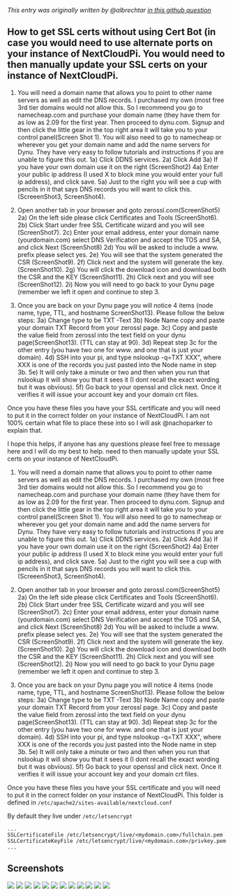 _This entry was originally written by @albrechtar [in this github question](https://github.com/nextcloud/nextcloudpi/issues/186#issuecomment-328333387)_

## How to get SSL certs without using Cert Bot (in case you would need to use alternate ports on your instance of NextCloudPi. You would need to then manually update your SSL certs on your instance of NextCloudPi.

1.  You will need a domain name that allows you to point to other name servers as well as edit the DNS records.  I purchased my own (most free 3rd tier domains would not allow this.  So I recommend you go to namecheap.com and purchase your domain name (they have them for as low as 2.09 for the first year. Then proceed to dynu.com.  Signup and then click the little gear in the top right area it will take you to your control panel(Screen Shot 1).  You will also need to go to namecheap or wherever you get your domain name and add the name servers for Dynu.  They have very easy to follow tutorials and instructions if you are unable to figure this out.
     1a)  Click DDNS services.
     2a)  Click Add
     3a) If you have your own domain use it on the right (ScreenShot2)
     4a)  Enter your public ip address (I used X to block mine you would enter your full ip address), and click save.
     5a)  Just to the right you will see a cup with pencils in it that says DNS records you will want to click this. (ScreeenShot3, ScreenShot4).

2.  Open another tab in your browser and goto zerossl.com(ScreenShot5)
     2a)  On the left side please click Certificates and Tools (ScreenShot6).
     2b)  Click Start under free SSL Certificate wizard and you will see (ScreenShot7).
     2c)  Enter your email address, enter your domain name (yourdomain.com) select DNS Verification and accept the TOS and SA, and click Next (ScreenShot8)
     2d)  You will be asked to include a www. prefix please select yes.
     2e)  You will see that the system generated the CSR (ScreenShot9).
     2f)  Click next and the system will generate the key.(ScreenShot10).
     2g)  You will click the download icon and download both the CSR and the KEY (ScreenShot11).
     2h)  Click next and you will see (ScreenShot12).
     2i)  Now you will need to go back to your Dynu page (remember we left it open and continue to step 3.

3.  Once you are back on your Dynu page you will notice 4 items (node name, type, TTL, and hostname ScreenShot13).  Please follow the below steps:
     3a)  Change type to be TXT -Text
     3b)  Node Name copy and paste your domain TXT Record from your zerossl page.
     3c) Copy and paste the value field from zerossl into the text field on your dynu page(ScreenShot13). (TTL can stay at 90).
     3d)  Repeat step 3c for the other entry (you have two one for www. and one that is just your domain).
    4d) SSH into your pi, and type nslookup -q=TXT XXX", where XXX is one of the records you just pasted into the Node name in step 3b.
     5e) It will only take a minute or two and then when you run that nslookup it will show you that it sees it (I dont recall the exact wording but it was obvious).
     5f) Go back to your openssl and click next. Once it verifies it will issue your account key and your domain crt files.

Once you have these files you have your SSL certificate and you will need to put it in the correct folder on your instance of NextCloudPi.  I am not 100% certain what file to place these into so I will ask @nachoparker to explain that.

I hope this helps, if anyone has any questions please feel free to message here and I will do my best to help. need to then manually update your SSL certs on your instance of NextCloudPi.

1.  You will need a domain name that allows you to point to other name servers as well as edit the DNS records.  I purchased my own (most free 3rd tier domains would not allow this.  So I recommend you go to namecheap.com and purchase your domain name (they have them for as low as 2.09 for the first year. Then proceed to dynu.com.  Signup and then click the little gear in the top right area it will take you to your control panel(Screen Shot 1).  You will also need to go to namecheap or wherever you get your domain name and add the name servers for Dynu.  They have very easy to follow tutorials and instructions if you are unable to figure this out.
     1a)  Click DDNS services.
     2a)  Click Add
     3a) If you have your own domain use it on the right (ScreenShot2)
     4a)  Enter your public ip address (I used X to block mine you would enter your full ip address), and click save.
     5a)  Just to the right you will see a cup with pencils in it that says DNS records you will want to click this. (ScreeenShot3, ScreenShot4).

2.  Open another tab in your browser and goto zerossl.com(ScreenShot5)
     2a)  On the left side please click Certificates and Tools (ScreenShot6).
     2b)  Click Start under free SSL Certificate wizard and you will see (ScreenShot7).
     2c)  Enter your email address, enter your domain name (yourdomain.com) select DNS Verification and accept the TOS and SA, and click Next (ScreenShot8)
     2d)  You will be asked to include a www. prefix please select yes.
     2e)  You will see that the system generated the CSR (ScreenShot9).
     2f)  Click next and the system will generate the key.(ScreenShot10).
     2g)  You will click the download icon and download both the CSR and the KEY (ScreenShot11).
     2h)  Click next and you will see (ScreenShot12).
     2i)  Now you will need to go back to your Dynu page (remember we left it open and continue to step 3.

3.  Once you are back on your Dynu page you will notice 4 items (node name, type, TTL, and hostname ScreenShot13).  Please follow the below steps:
     3a)  Change type to be TXT -Text
     3b)  Node Name copy and paste your domain TXT Record from your zerossl page.
     3c) Copy and paste the value field from zerossl into the text field on your dynu page(ScreenShot13). (TTL can stay at 90).
     3d)  Repeat step 3c for the other entry (you have two one for www. and one that is just your domain).
    4d) SSH into your pi, and type nslookup -q=TXT XXX", where XXX is one of the records you just pasted into the Node name in step 3b.
     5e) It will only take a minute or two and then when you run that nslookup it will show you that it sees it (I dont recall the exact wording but it was obvious).
     5f) Go back to your openssl and click next. Once it verifies it will issue your account key and your domain crt files.

Once you have these files you have your SSL certificate and you will need to put it in the correct folder on your instance of NextCloudPi. This folder is defined in `/etc/apache2/sites-available/nextcloud.conf`

By default they live under `/etc/letsencrypt`

```
...
SSLCertificateFile /etc/letsencrypt/live/<mydomain.com>/fullchain.pem                                         
SSLCertificateKeyFile /etc/letsencrypt/live/<mydomain.com>/privkey.pem
...
```

## Screenshots
![](https://user-images.githubusercontent.com/19283265/30248880-0bae800a-965a-11e7-8843-fec87e1401a8.png)
![](https://user-images.githubusercontent.com/19283265/30248881-0f6e18ae-965a-11e7-8eda-dcc740c99af3.png)
![](https://user-images.githubusercontent.com/19283265/30248882-0fab0124-965a-11e7-9113-884532167867.png)
![](https://user-images.githubusercontent.com/19283265/30248883-0fb3716a-965a-11e7-858f-4a6c53c261f4.png)
![](https://user-images.githubusercontent.com/19283265/30248885-0fb899a6-965a-11e7-927f-1a52b0930bbd.png)
![](https://user-images.githubusercontent.com/19283265/30248884-0fb8388a-965a-11e7-9764-c7c19ed00d68.png)
![](https://user-images.githubusercontent.com/19283265/30248886-0fb8cb56-965a-11e7-86df-96cd61bb4abd.png)
![](https://user-images.githubusercontent.com/19283265/30248887-0fb98d70-965a-11e7-8753-aa788fd78541.png)
![](https://user-images.githubusercontent.com/19283265/30248888-0fe3dd64-965a-11e7-8999-87b663137fac.png)
![](https://user-images.githubusercontent.com/19283265/30248889-0fe47e72-965a-11e7-933d-e025148611c2.png)
![](https://user-images.githubusercontent.com/19283265/30248890-0fea86a0-965a-11e7-9083-39914a54d327.png)
![](https://user-images.githubusercontent.com/19283265/30248891-0feabc42-965a-11e7-9277-3fff58786c10.png)